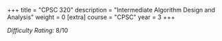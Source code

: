 +++
title = "CPSC 320"
description = "Intermediate Algorithm Design and Analysis"
weight = 0
[extra]
course = "CPSC"
year = 3
+++

*Difficulty Rating:* 8/10
